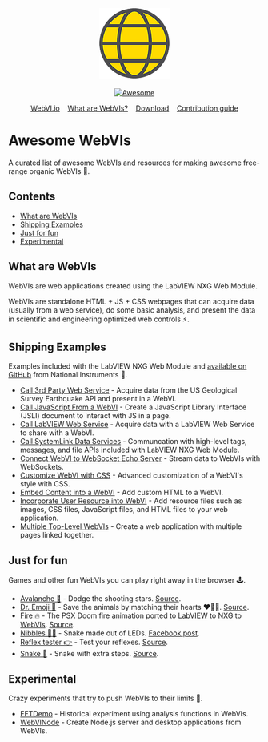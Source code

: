 <div align="center">
    <div>
        <!-- WebVI logo Copyright 2019 National Instruments -->
        <a href="https://www.webvi.io">
            <img width="140" height="140" src="assets/logo.png" alt="Awesome WebVIs">
        </a>
    </div>
    <br>
    <a href="https://awesome.re">
        <img src="https://awesome.re/badge-flat2.svg" alt="Awesome">
    </a>
    <br>
    <p align="center">
        <a href="https://www.webvi.io">WebVI.io</a>&nbsp;&nbsp;&nbsp;
        <a href="#what-are-webvis">What are WebVIs?</a>&nbsp;&nbsp;&nbsp;
        <a href="https://www.ni.com/en-us/support/downloads/software-products/download.labview-nxg-web-module.html">Download</a>&nbsp;&nbsp;&nbsp;
        <a href="CONTRIBUTING.md">Contribution guide</a>
    </p>
</div>

# Awesome WebVIs

A curated list of awesome WebVIs and resources for making awesome free-range organic WebVIs 🤘.

## Contents

- [What are WebVIs](#what-are-webvis)
- [Shipping Examples](#shipping-examples)
- [Just for fun](#just-for-fun)
- [Experimental](#experimental)

## What are WebVIs

WebVIs are web applications created using the LabVIEW NXG Web Module.

WebVIs are standalone HTML + JS + CSS webpages that can acquire data (usually from a web service), do some basic analysis, and present the data in scientific and engineering optimized web controls ⚡.

## Shipping Examples

Examples included with the LabVIEW NXG Web Module and [available on GitHub](https://github.com/ni/webvi-examples) from National Instruments 🦅.

- [Call 3rd Party Web Service](https://github.com/ni/webvi-examples#call-3rd-party-web-service) - Acquire data from the US Geological Survey Earthquake API and present in a WebVI.
- [Call JavaScript From a WebVI](https://github.com/ni/webvi-examples#call-javascript-from-a-webvi) - Create a JavaScript Library Interface (JSLI) document to interact with JS in a page.
- [Call LabVIEW Web Service](https://github.com/ni/webvi-examples#call-labview-web-service) - Acquire data with a LabVIEW Web Service to share with a WebVI.
- [Call SystemLink Data Services](https://github.com/ni/webvi-examples#call-systemlink-data-services) - Communcation with high-level tags, messages, and file APIs included with LabVIEW NXG Web Module.
- [Connect WebVI to WebSocket Echo Server](https://github.com/ni/webvi-examples#connect-webvi-to-websocket-echo-server) - Stream data to WebVIs with WebSockets.
- [Customize WebVI with CSS](https://github.com/ni/webvi-examples#customize-webvi-with-css) - Advanced customization of a WebVI's style with CSS.
- [Embed Content into a WebVI](https://github.com/ni/webvi-examples#embed-content-into-a-webvi) - Add custom HTML to a WebVI.
- [Incorporate User Resource into WebVI](https://github.com/ni/webvi-examples#incorporate-user-resource-into-webvi) - Add resource files such as images, CSS files, JavaScript files, and HTML files to your web application.
- [Multiple Top-Level WebVIs](https://github.com/ni/webvi-examples#multiple-top-level-webvis) - Create a web application with multiple pages linked together.

## Just for fun

Games and other fun WebVIs you can play right away in the browser 🕹.

- [Avalanche 🌠](https://rajsite.github.io/webvi-experiments/Avalanche/) - Dodge the shooting stars. [Source](https://github.com/rajsite/webvi-experiments/tree/master/Arcade/Avalanche/nxg).
- [Dr. Emoji 💊](https://rajsite.github.io/webvi-experiments/DrEmoji/) - Save the animals by matching their hearts ❤💙💛. [Source](https://github.com/rajsite/webvi-experiments/tree/master/Arcade/DrEmoji/nxg).
- [Fire 🔥](https://rajsite.github.io/webvi-experiments/build/Fire/) - The PSX Doom fire animation ported to [LabVIEW](https://github.com/dataflowg/labview-psx-doom-fire) to [NXG](https://github.com/rajsite/webvi-experiments/tree/master/Arcade/Fire) to [WebVIs](https://github.com/rajsite/webvi-experiments/tree/master/Arcade/Fire). [Source](https://github.com/rajsite/webvi-experiments/tree/master/Arcade/Fire).
- [Nibbles 🐍💡](http://ccm-ee.com/Nibbles/Nibbles.html) - Snake made out of LEDs. [Facebook post](https://www.facebook.com/ccmelectronic/posts/1887095178035968).
- [Reflex tester 👉](https://rajsite.github.io/webvi-experiments/Reflex/) - Test your reflexes. [Source](https://github.com/rajsite/webvi-experiments/tree/master/Arcade/Reflex).
- [Snake 🐍](https://rajsite.github.io/webvi-experiments/Snake/) - Snake with extra steps. [Source](https://github.com/rajsite/webvi-experiments/tree/master/Arcade/Snake/nxg).

## Experimental

Crazy experiments that try to push WebVIs to their limits 🧪.

- [FFTDemo](http://bit.ly/FFTDemo) - Historical experiment using analysis functions in WebVIs.
- [WebVINode](https://github.com/rajsite/webvi-experiments/tree/master/WebVINode) - Create Node.js server and desktop applications from WebVIs.
